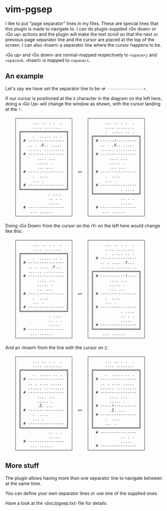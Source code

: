 # vim-pgsep

I like to put "page separator" lines in my files. These are special
lines that this plugin is made to navigate to. I can do plugin-supplied ‹Go down›
or ‹Go up› actions and the plugin will make the text scroll so that the next or
previous page separator line and the cursor are placed at the top of
the screen. I can also ‹Insert› a separator line where the cursor
happens to be.

‹Go up› and ‹Go down› are normal-mapped respectively to `<space>j` and
`<space>k`. ‹Insert› is mapped to `<space>i`.

[comment]: # (vim-pgsep separator line)
## An example

Let's say we have set the separator line to be
‹`# ----------------`›.

If our cursor is positioned at the `X` character in the diagram on the
left here, doing a ‹Go Up› will change the window as shown, with the
cursor landing at the `!`:

        ┌────────────────────────┐      ┌────────────────────────┐
        │       ... .. . .  .    │      │       ... .. . .  .    │
        │       .... ........    │      │       .... ........    │
        │ ╔════════════════════╗ │      │       .  ..... .. .    │
        │ ║     .  ..... .. .  ║ │      │ ╔════════════════════╗ │
        │ ║ # ---------------- ║ │      │ ║ # ------!--------- ║ │
        │ ║   .. . .X.. .....  ║ │      │ ║   .. . .X.. .....  ║ │
        │ ║   ...... ......... ║ │      │ ║   ...... ......... ║ │
        │ ║ # ---------------- ║ │      │ ║ # ---------------- ║ │
        │ ║       .... ...     ║ │      │ ║       .... ...     ║ │
        │ ║       ..... .      ║ │      │ ║       ..... .      ║ │
        │ ║       ... ...      ║ │      │ ║       ... ...      ║ │
        │ ║ # ---------------- ║ │  =>  │ ║ # ---------------- ║ │
        │ ║     .  ....        ║ │      │ ║     .  ....        ║ │
        │ ║     ... .          ║ │      │ ║     ... .          ║ │
        │ ║ # ---------------- ║ │      │ ║ # ---------------- ║ │
        │ ╚════════════════════╝ │      │ ║            . ....  ║ │
        │              . ....    │      │ ╚════════════════════╝ │
        │              .. . .    │      │              .. . .    │
        │              .....     │      │              .....     │
        │   # ----------------   │      │   # ----------------   │
        │      ... ......        │      │      ... ......        │
        └────────────────────────┘      └────────────────────────┘

Doing ‹Go Down› from the cursor on the ‹Y› on the left here would
change like this:

        ┌────────────────────────┐      ┌────────────────────────┐
        │       ... .. . .  .    │      │       ... .. . .  .    │
        │       .... ........    │      │       .... ........    │
        │ ╔════════════════════╗ │      │       .  ..... .. .    │
        │ ║     .  ..... .. .  ║ │      │   # ----------------   │
        │ ║ # ---------------- ║ │      │     .. . .... .Y...    │
        │ ║   .. . .... .Y...  ║ │      │     ...... .........   │
        │ ║   ...... ......... ║ │      │ ╔════════════════════╗ │
        │ ║ # ---------------- ║ │      │ ║ # -----------!---- ║ │
        │ ║       .... ...     ║ │      │ ║       .... ...     ║ │
        │ ║       ..... .      ║ │      │ ║       ..... .      ║ │
        │ ║       ... ...      ║ │      │ ║       ... ...      ║ │
        │ ║ # ---------------- ║ │  =>  │ ║ # ---------------- ║ │
        │ ║     .  ....        ║ │      │ ║     .  ....        ║ │
        │ ║     ... .          ║ │      │ ║     ... .          ║ │
        │ ║ # ---------------- ║ │      │ ║ # ---------------- ║ │
        │ ╚════════════════════╝ │      │ ║            . ....  ║ │
        │              . ....    │      │ ║            .. . .  ║ │
        │              .. . .    │      │ ║            .....   ║ │
        │              .....     │      │ ║ # ---------------- ║ │
        │   # ----------------   │      │ ╚════════════════════╝ │
        │      ... ......        │      │      ... ......        │
        └────────────────────────┘      └────────────────────────┘

And an ‹Insert› from the line with the cursor on `Z`:

        ┌────────────────────────┐      ┌────────────────────────┐
        │       ... .. . .  .    │      │       ... .. . .  .    │
        │       .... ........    │      │       .... ........    │
        │ ╔════════════════════╗ │      │ ╔════════════════════╗ │
        │ ║     .  ..... .. .  ║ │      │ ║     .  ..... .. .  ║ │
        │ ║ # ---------------- ║ │      │ ║ # ---------------- ║ │
        │ ║   .. . .... .....  ║ │      │ ║   .. . .... .....  ║ │
        │ ║   ...... ......... ║ │      │ ║   ...... ......... ║ │
        │ ║ # ---------------- ║ │      │ ║ # ---------------- ║ │
        │ ║       .... ...     ║ │      │ ║       .... ...     ║ │
        │ ║       ..... .      ║ │      │ ║       ..... .      ║ │
        │ ║       .Z. ...      ║ │      │ ║ # -----!---------- ║ │
        │ ║ # ---------------- ║ │  =>  │ ║       .Z. ...      ║ │
        │ ║     .  ....        ║ │      │ ║ # ---------------- ║ │
        │ ║     ... .          ║ │      │ ║     .  ....        ║ │
        │ ║ # ---------------- ║ │      │ ║     ... .          ║ │
        │ ╚════════════════════╝ │      │ ╚════════════════════╝ │
        │              .. . .    │      │   # ----------------   │
        │              .....     │      │              .. . .    │
        │   # ----------------   │      │              .....     │
        │      ... ......        │      │   # ----------------   │
        └────────────────────────┘      └────────────────────────┘

[comment]: # (vim-pgsep separator line)
## More stuff

The plugin allows having more than one separator line to navigate
between at the same time. 

You can define your own separator lines or use one of
the supplied ones.

Have a look at the ‹doc/pgsep.txt› file for details.
